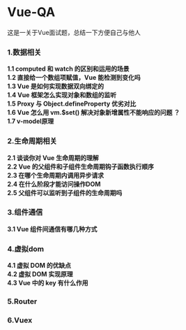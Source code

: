 # Vue-QA

这是一关于Vue面试题，总结一下方便自己与他人

### 1.数据相关
__1.1 computed 和 watch 的区别和运用的场景__  
__1.2 直接给一个数组项赋值，Vue 能检测到变化吗__  
__1.3 Vue 是如何实现数据双向绑定的__  
__1.4 Vue 框架怎么实现对象和数组的监听__  
__1.5 Proxy 与 Object.defineProperty 优劣对比__  
__1.6 Vue 怎么用 vm.$set() 解决对象新增属性不能响应的问题 ？__  
__1.7 v-model原理__  

### 2.生命周期相关
__2.1 谈谈你对 Vue 生命周期的理解__  
__2.2 Vue 的父组件和子组件生命周期钩子函数执行顺序__  
__2.3 在哪个生命周期内调用异步请求__  
__2.4 在什么阶段才能访问操作DOM__  
__2.5 父组件可以监听到子组件的生命周期吗__  

### 3.组件通信
__3.1 Vue 组件间通信有哪几种方式__  

### 4.虚拟dom
__4.1 虚拟 DOM 的优缺点__  
__4.2 虚拟 DOM 实现原理__  
__4.3 Vue 中的 key 有什么作用__  

### 5.Router


### 6.Vuex
